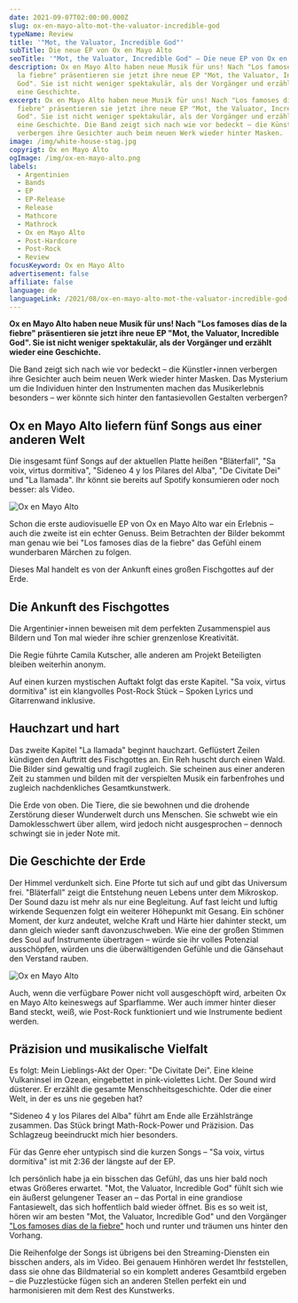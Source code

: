 ```yaml
---
date: 2021-09-07T02:00:00.000Z
slug: ox-en-mayo-alto-mot-the-valuator-incredible-god
typeName: Review
title: '"Mot, the Valuator, Incredible God"'
subTitle: Die neue EP von Ox en Mayo Alto
seoTitle: '"Mot, the Valuator, Incredible God" – Die neue EP von Ox en Mayo Alto'
description: Ox en Mayo Alto haben neue Musik für uns! Nach "Los famoses días de
  la fiebre" präsentieren sie jetzt ihre neue EP "Mot, the Valuator, Incredible
  God". Sie ist nicht weniger spektakulär, als der Vorgänger und erzählt wieder
  eine Geschichte.
excerpt: Ox en Mayo Alto haben neue Musik für uns! Nach "Los famoses días de la
  fiebre" präsentieren sie jetzt ihre neue EP "Mot, the Valuator, Incredible
  God". Sie ist nicht weniger spektakulär, als der Vorgänger und erzählt wieder
  eine Geschichte. Die Band zeigt sich nach wie vor bedeckt – die Künstler⋆innen
  verbergen ihre Gesichter auch beim neuen Werk wieder hinter Masken.
image: /img/white-house-stag.jpg
copyrigt: Ox en Mayo Alto
ogImage: /img/ox-en-mayo-alto.png
labels:
  - Argentinien
  - Bands
  - EP
  - EP-Release
  - Release
  - Mathcore
  - Mathrock
  - Ox en Mayo Alto
  - Post-Hardcore
  - Post-Rock
  - Review
focusKeyword: Ox en Mayo Alto
advertisement: false
affiliate: false
language: de
languageLink: /2021/08/ox-en-mayo-alto-mot-the-valuator-incredible-god-en/
---
```

**Ox en Mayo Alto haben neue Musik für uns! Nach "Los famoses días de la fiebre" präsentieren sie jetzt ihre neue EP "Mot, the Valuator, Incredible God". Sie ist nicht weniger spektakulär, als der Vorgänger und erzählt wieder eine Geschichte.**

Die Band zeigt sich nach wie vor bedeckt – die Künstler⋆innen verbergen ihre Gesichter auch beim neuen Werk wieder hinter Masken. Das Mysterium um die Individuen hinter den Instrumenten machen das Musikerlebnis besonders – wer könnte sich hinter den fantasievollen Gestalten verbergen?

## Ox en Mayo Alto liefern fünf Songs aus einer anderen Welt

Die insgesamt fünf Songs auf der aktuellen Platte heißen "Bläterfall", "Sa voix, virtus dormitiva", "Sideneo 4 y los Pilares del Alba", "De Civitate Dei" und "La Ilamada". Ihr könnt sie bereits auf Spotify konsumieren oder noch besser: als Video.

![Ox en Mayo Alto](/img/fox.jpg "Ox en Mayo Alto")

Schon die erste audiovisuelle EP von Ox en Mayo Alto war ein Erlebnis – auch die zweite ist ein echter Genuss. Beim Betrachten der Bilder bekommt man genau wie bei "Los famoses días de la fiebre" das Gefühl einem wunderbaren Märchen zu folgen.

Dieses Mal handelt es von der Ankunft eines großen Fischgottes auf der Erde.

## Die Ankunft des Fischgottes

Die Argentinier⋆innen beweisen mit dem perfekten Zusammenspiel aus Bildern und Ton mal wieder ihre schier grenzenlose Kreativität.

Die Regie führte Camila Kutscher, alle anderen am Projekt Beteiligten bleiben weiterhin anonym.

Auf einen kurzen mystischen Auftakt folgt das erste Kapitel. "Sa voix, virtus dormitiva" ist ein klangvolles Post-Rock Stück – Spoken Lyrics und Gitarrenwand inklusive.

## Hauchzart und hart

Das zweite Kapitel "La Ilamada" beginnt hauchzart. Geflüstert Zeilen kündigen den Auftritt des Fischgottes an. Ein Reh huscht durch einen Wald. Die Bilder sind gewaltig und fragil zugleich. Sie scheinen aus einer anderen Zeit zu stammen und bilden mit der verspielten Musik ein farbenfrohes und zugleich nachdenkliches Gesamtkunstwerk. 

Die Erde von oben. Die Tiere, die sie bewohnen und die drohende Zerstörung dieser Wunderwelt durch uns Menschen. Sie schwebt wie ein Damoklesschwert über allem, wird jedoch nicht ausgesprochen – dennoch schwingt sie in jeder Note mit.

## Die Geschichte der Erde

Der Himmel verdunkelt sich. Eine Pforte tut sich auf und gibt das Universum frei. "Bläterfall" zeigt die Entstehung neuen Lebens unter dem Mikroskop. Der Sound dazu ist mehr als nur eine Begleitung. Auf fast leicht und luftig wirkende Sequenzen folgt ein weiterer Höhepunkt mit Gesang. Ein schöner Moment, der kurz andeutet, welche Kraft und Härte hier dahinter steckt, um dann gleich wieder sanft davonzuschweben. Wie eine der großen Stimmen des Soul auf Instrumente übertragen – würde sie ihr volles Potenzial ausschöpfen, würden uns die überwältigenden Gefühle und die Gänsehaut den Verstand rauben.

![Ox en Mayo Alto](/img/mot.jpg "Ox en Mayo Alto")

Auch, wenn die verfügbare Power nicht voll ausgeschöpft wird, arbeiten Ox en Mayo Alto keineswegs auf Sparflamme. Wer auch immer hinter dieser Band steckt, weiß, wie Post-Rock funktioniert und wie Instrumente bedient werden.

## Präzision und musikalische Vielfalt

Es folgt: Mein Lieblings-Akt der Oper: "De Civitate Dei". Eine kleine Vulkaninsel im Ozean, eingebettet in pink-violettes Licht. Der Sound wird düsterer. Er erzählt die gesamte Menschheitsgeschichte. Oder die einer Welt, in der es uns nie gegeben hat?

"Sideneo 4 y los Pilares del Alba" führt am Ende alle Erzählstränge zusammen. Das Stück bringt Math-Rock-Power und Präzision. Das Schlagzeug beeindruckt mich hier besonders.

Für das Genre eher untypisch sind die kurzen Songs – "Sa voix, virtus dormitiva" ist mit 2:36 der längste auf der EP.

Ich persönlich habe ja ein bisschen das Gefühl, das uns hier bald noch etwas Größeres erwartet. "Mot, the Valuator, Incredible God" fühlt sich wie ein äußerst gelungener Teaser an – das Portal in eine grandiose Fantasiewelt, das sich hoffentlich bald wieder öffnet. Bis es so weit ist, hören wir am besten "Mot, the Valuator, Incredible God" und den Vorgänger ["Los famoses días de la fiebre"](/2020/09/ox-en-mayo-alto-los-famosos-dias-de-la-fiebre-review/) hoch und runter und träumen uns hinter den Vorhang.

Die Reihenfolge der Songs ist übrigens bei den Streaming-Diensten ein bisschen anders, als im Video. Bei genauem Hinhören werdet Ihr feststellen, dass sie ohne das Bildmaterial so ein komplett anderes Gesamtbild ergeben – die Puzzlestücke fügen sich an anderen Stellen perfekt ein und harmonisieren mit dem Rest des Kunstwerks. 

<YouTube id="M5nTMbdOf4w" />